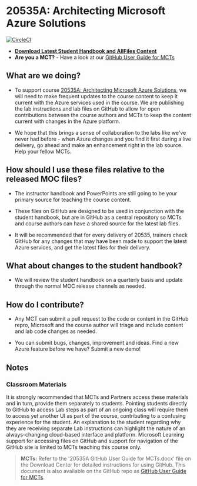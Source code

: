 # 20535A: Architecting Microsoft Azure Solutions

[![CircleCI](https://circleci.com/gh/MicrosoftLearning/20535-ArchitectingMicrosoftAzureSolutions/tree/master.svg?style=svg)](https://circleci.com/gh/MicrosoftLearning/20535-ArchitectingMicrosoftAzureSolutions/tree/master)

- **[Download Latest Student Handbook and AllFiles Content](https://github.com/MicrosoftLearning/20535-ArchitectingMicrosoftAzureSolutions/releases/latest)**
- **Are you a MCT?** - Have a look at our [GitHub User Guide for MCTs](.github/CONTRIBUTING.md)

## What are we doing?

- To support course [20535A: Architecting Microsoft Azure Solutions](https://www.microsoft.com/learning/en-us/course.aspx?ID=20535A), we will need to make frequent updates to the course content to keep it current with the Azure services used in the course.  We are publishing the lab instructions and lab files on GitHub to allow for open contributions between the course authors and MCTs to keep the content current with changes in the Azure platform.

- We hope that this brings a sense of collaboration to the labs like we've never had before - when Azure changes and you find it first during a live delivery, go ahead and make an enhancement right in the lab source.  Help your fellow MCTs.

## How should I use these files relative to the released MOC files?

- The instructor handbook and PowerPoints are still going to be your primary source for teaching the course content.

- These files on GitHub are designed to be used in conjunction with the student handbook, but are in GitHub as a central repository so MCTs and course authors can have a shared source for the latest lab files.

- It will be recommended that for every delivery of 20535, trainers check GitHub for any changes that may have been made to support the latest Azure services, and get the latest files for their delivery.

## What about changes to the student handbook?

- We will review the student handbook on a quarterly basis and update through the normal MOC release channels as needed.

## How do I contribute?

- Any MCT can submit a pull request to the code or content in the GitHub repro, Microsoft and the course author will triage and include content and lab code changes as needed.

- You can submit bugs, changes, improvement and ideas.  Find a new Azure feature before we have?  Submit a new demo!

## Notes

### Classroom Materials

It is strongly recommended that MCTs and Partners access these materials and in turn, provide them separately to students.  Pointing students directly to GitHub to access Lab steps as part of an ongoing class will require them to access yet another UI as part of the course, contributing to a confusing experience for the student. An explanation to the student regarding why they are receiving separate Lab instructions can highlight the nature of an always-changing cloud-based interface and platform. Microsoft Learning support for accessing files on GitHub and support for navigation of the GitHub site is limited to MCTs teaching this course only.

> **MCTs:** Refer to the '20535A GitHub User Guide for MCTs.docx' file on the Download Center for detailed instructions for using GitHub. This document is also available on the GitHub repo as [GitHub User Guide for MCTs](.guides/mct_guide.md).
